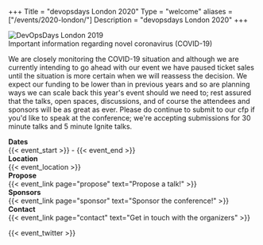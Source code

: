 +++
Title = "devopsdays London 2020"
Type = "welcome"
aliases = ["/events/2020-london/"]
Description = "devopsdays London 2020"
+++

<div class="row">
  <div class="col-md-4">
    <img alt="DevOpsDays London 2019" src="/events/2020-london/logo.png" class="img-fluid">
  </div>

  <div class="col-md-7">
    <div class="alert alert-warning" role="alert">
      Important information regarding novel coronavirus (COVID-19)
    </div>
    <p>We are closely monitoring the COVID-19 situation and although we are currently intending to go ahead with our event we have paused ticket sales until the situation is more certain when we will reassess the decision. We expect our funding to be lower than in previous years and so are planning ways we can scale back this year's event should we need to; rest assured that the talks, open spaces, discussions, and of course the attendees and sponsors will be as great as ever. Please do continue to submit to our cfp if you'd like to speak at the conference; we're accepting submissions for 30 minute talks and 5 minute Ignite talks.</p>
  </div>
</div>

<div class = "row">
  <div class = "col-md-2">
    <strong>Dates</strong>
  </div>
  <div class = "col-md-8">
    {{< event_start >}} - {{< event_end >}}
  </div>
</div>

<div class = "row">
  <div class = "col-md-2">
    <strong>Location</strong>
  </div>
  <div class = "col-md-8">
    {{< event_location >}}
  </div>
</div>

<!-- <div class = "row">
  <div class = "col-md-2">
    <strong>Register</strong>
  </div>
  <div class = "col-md-8">
    {{< event_link page="registration" text="Register to attend the conference!" >}}
  </div>
</div> -->

<div class = "row">
  <div class = "col-md-2">
    <strong>Propose</strong>
  </div>
  <div class = "col-md-8">
    {{< event_link page="propose" text="Propose a talk!" >}}
  </div>
</div>

<!-- <div class = "row">
  <div class = "col-md-2">
    <strong>Program</strong>
  </div>
  <div class = "col-md-8">
    View the {{< event_link page="program" text="program." >}}
  </div>
</div> -->

<!-- <div class = "row">
  <div class = "col-md-2">
    <strong>Speakers</strong>
  </div>
  <div class = "col-md-8">
    Check out the {{< event_link page="speakers" text="speakers!" >}}
  </div>
</div> -->

<div class = "row">
  <div class = "col-md-2">
    <strong>Sponsors</strong>
  </div>
  <div class = "col-md-8">
    {{< event_link page="sponsor" text="Sponsor the conference!" >}}
  </div>
</div>

<div class = "row">
  <div class = "col-md-2">
    <strong>Contact</strong>
  </div>
  <div class = "col-md-8">
    {{< event_link page="contact" text="Get in touch with the organizers" >}}
  </div>
</div>

{{< event_twitter >}}
